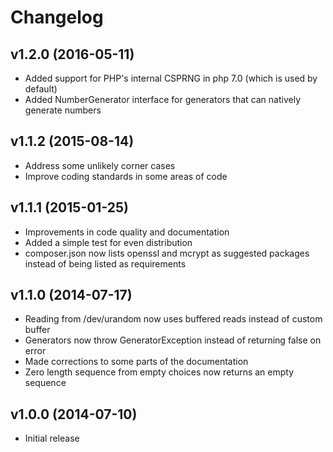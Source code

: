 # Changelog #

## v1.2.0 (2016-05-11) ##

  * Added support for PHP's internal CSPRNG in php 7.0 (which is used by default)
  * Added NumberGenerator interface for generators that can natively generate numbers

## v1.1.2 (2015-08-14) ##

  * Address some unlikely corner cases
  * Improve coding standards in some areas of code

## v1.1.1 (2015-01-25) ##

  * Improvements in code quality and documentation
  * Added a simple test for even distribution
  * composer.json now lists openssl and mcrypt as suggested packages instead of
    being listed as requirements

## v1.1.0 (2014-07-17) ##

  * Reading from /dev/urandom now uses buffered reads instead of custom buffer
  * Generators now throw GeneratorException instead of returning false on error
  * Made corrections to some parts of the documentation
  * Zero length sequence from empty choices now returns an empty sequence

## v1.0.0 (2014-07-10) ##

  * Initial release
